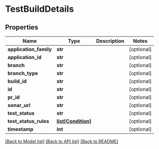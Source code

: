 # TestBuildDetails

## Properties
Name | Type | Description | Notes
------------ | ------------- | ------------- | -------------
**application_family** | **str** |  | [optional] 
**application_id** | **str** |  | [optional] 
**branch** | **str** |  | [optional] 
**branch_type** | **str** |  | [optional] 
**build_id** | **str** |  | [optional] 
**id** | **str** |  | [optional] 
**pr_id** | **str** |  | [optional] 
**sonar_url** | **str** |  | [optional] 
**test_status** | **str** |  | [optional] 
**test_status_rules** | [**list[Condition]**](Condition.md) |  | [optional] 
**timestamp** | **int** |  | [optional] 

[[Back to Model list]](../README.md#documentation-for-models) [[Back to API list]](../README.md#documentation-for-api-endpoints) [[Back to README]](../README.md)


